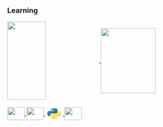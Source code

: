 ### Learning

<div>
  <a href = "https://github.com/samuellimabraz">
  <img align="center" height="180em" width="42%" src="https://github-readme-stats.vercel.app/api?username=samuellimabraz&show_icons=true&include_all_comits=true&conut_private=true&theme=noctis_minimus"/>
  <img align="center" height="150em" width="50%" src="https://github-readme-stats.vercel.app/api/top-langs/?username=samuellimabraz&layout=compact&langs_count=16&theme=solarized-light"/>
</div>

<div style="display: inline_block"><br>
  <img align="center" height="30" width="40" src="https://cdn.jsdelivr.net/gh/devicons/devicon/icons/c/c-original.svg" />
  <img align="center" height="30" width="40" src="https://cdn.jsdelivr.net/gh/devicons/devicon/icons/cplusplus/cplusplus-original.svg" />    
  <img align="center" height="30" width="40" src="https://raw.githubusercontent.com/devicons/devicon/master/icons/python/python-original.svg">
  
  <img align="center" height="30" width="40" src="https://cdn.jsdelivr.net/gh/devicons/devicon/icons/androidstudio/androidstudio-original.svg"/>
          
</div>

##
